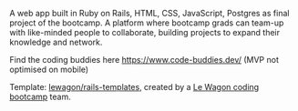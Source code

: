 A web app built in Ruby on Rails, HTML, CSS, JavaScript, Postgres as final project of the bootcamp.
A platform where bootcamp grads can team-up with like-minded people to collaborate, building projects to expand their knowledge and network.

Find the coding buddies here https://www.code-buddies.dev/ (MVP not optimised on mobile)

Template: [lewagon/rails-templates](https://github.com/lewagon/rails-templates), created by a [Le Wagon coding bootcamp](https://www.lewagon.com) team.
